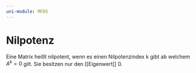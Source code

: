 ```yaml
---
uni-module: MFDS
---
```


# Nilpotenz

Eine Matrix heißt nilpotent, wenn es einen Nilpotenzindex k gibt ab welchem $A^k=0$ gilt.
Sie besitzen nur den [[Eigenwert]] 0.
